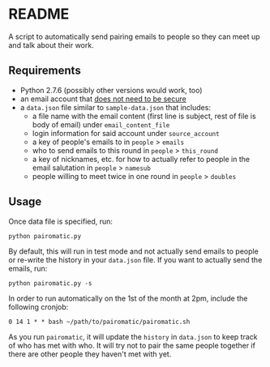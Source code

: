# README

A script to automatically send pairing emails to people so they can meet up and talk about their work.

## Requirements

* Python 2.7.6 (possibly other versions would work, too)
* an email account that [does not need to be secure](https://support.google.com/accounts/answer/6010255?hl=en)
* a `data.json` file similar to `sample-data.json` that includes:
	- a file name with the email content (first line is subject, rest of file is body of email) under `email_content_file`
	- login information for said account under `source_account`
	- a key of people's emails to in `people` > `emails`
	- who to send emails to this round in `people` > `this_round`
	- a key of nicknames, etc. for how to actually refer to people in the email salutation in `people` > `namesub`
	- people willing to meet twice in one round in `people` > `doubles`

## Usage

Once data file is specified, run:

	python pairomatic.py

By default, this will run in test mode and not actually send emails to people or re-write the history in your `data.json` file. If you want to actually send the emails, run:

	python pairomatic.py -s

In order to run automatically on the 1st of the month at 2pm, include the following cronjob:

	0 14 1 * * bash ~/path/to/pairomatic/pairomatic.sh

As you run `pairomatic`, it will update the `history` in `data.json` to keep track of who has met with who. It will try not to pair the same people together if there are other people they haven't met with yet.
